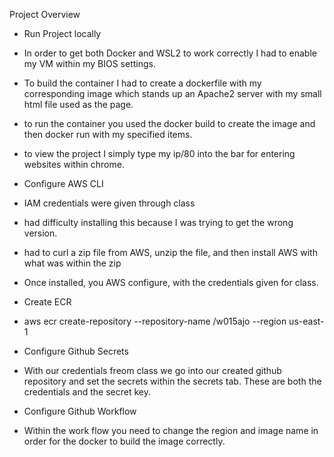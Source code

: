 Project Overview
- Run Project locally
- In order to get both Docker and WSL2 to work correctly I had to enable my VM within my BIOS settings.
- To build the container I had to create a dockerfile with my corresponding image which stands up an Apache2 server with my small html file used as the page.
- to run the container you used the docker build to create the image and then docker run with my specified items.
- to view the project I simply type my ip/80 into the bar for entering websites within chrome.

- Configure AWS CLI
- IAM credentials were given through class
- had difficulty installing this because I was trying to get the wrong version.
- had to curl a zip file from AWS, unzip the file, and then install AWS with what was within the zip
- Once installed, you AWS configure, with the credentials given for class.

- Create ECR
- aws ecr create-repository --repository-name /w015ajo  --region us-east-1

- Configure Github Secrets
- With our credentials freom class we go into our created github repository and set the secrets within the secrets tab. These are both the credentials and the secret key.

- Configure Github Workflow
- Within the work flow you need to change the region and image name in order for the docker to build the image correctly.
